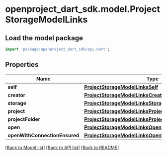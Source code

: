 # openproject_dart_sdk.model.ProjectStorageModelLinks

## Load the model package
```dart
import 'package:openproject_dart_sdk/api.dart';
```

## Properties
Name | Type | Description | Notes
------------ | ------------- | ------------- | -------------
**self** | [**ProjectStorageModelLinksSelf**](ProjectStorageModelLinksSelf.md) |  | 
**creator** | [**ProjectStorageModelLinksCreator**](ProjectStorageModelLinksCreator.md) |  | 
**storage** | [**ProjectStorageModelLinksStorage**](ProjectStorageModelLinksStorage.md) |  | 
**project** | [**ProjectStorageModelLinksProject**](ProjectStorageModelLinksProject.md) |  | 
**projectFolder** | [**ProjectStorageModelLinksProjectFolder**](ProjectStorageModelLinksProjectFolder.md) |  | [optional] 
**open** | [**ProjectStorageModelLinksOpen**](ProjectStorageModelLinksOpen.md) |  | [optional] 
**openWithConnectionEnsured** | [**ProjectStorageModelLinksOpenWithConnectionEnsured**](ProjectStorageModelLinksOpenWithConnectionEnsured.md) |  | [optional] 

[[Back to Model list]](../README.md#documentation-for-models) [[Back to API list]](../README.md#documentation-for-api-endpoints) [[Back to README]](../README.md)


